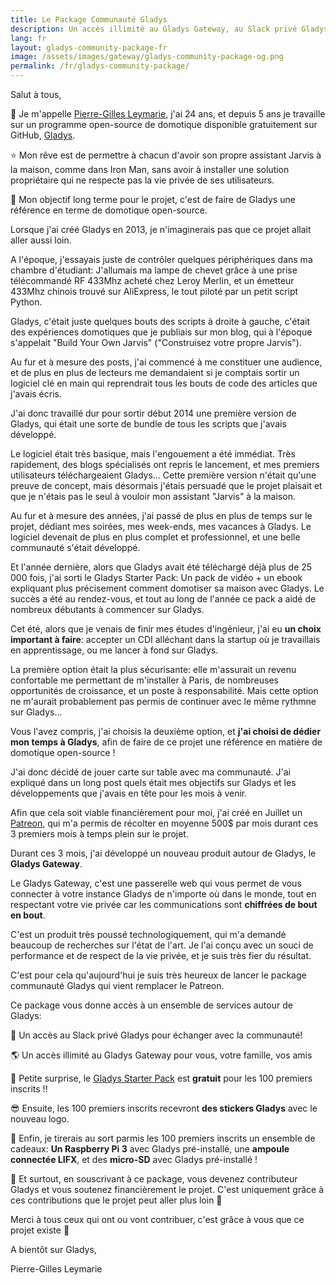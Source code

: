 ```yaml
---
title: Le Package Communauté Gladys
description: Un accès illimité au Gladys Gateway, au Slack privé Gladys et la meilleure façon de soutenir le projet
lang: fr
layout: gladys-community-package-fr
image: /assets/images/gateway/gladys-community-package-og.png
permalink: /fr/gladys-community-package/
---
```


Salut à tous,

👋 Je m'appelle [Pierre-Gilles Leymarie](https://twitter.com/pierregillesl), j'ai 24 ans, et depuis 5 ans je travaille sur un programme open-source de domotique disponible gratuitement sur GitHub, [Gladys](https://github.com/GladysProject/Gladys).

⭐️ Mon rêve est de permettre à chacun d'avoir son propre assistant Jarvis à la maison, comme dans Iron Man, sans avoir à installer une solution propriétaire qui ne respecte pas la vie privée de ses utilisateurs.

🚀 Mon objectif long terme pour le projet, c'est de faire de Gladys une référence en terme de domotique open-source.

Lorsque j'ai créé Gladys en 2013, je n'imaginerais pas que ce projet allait aller aussi loin.

A l'époque, j'essayais juste de contrôler quelques périphériques dans ma chambre d'étudiant: J'allumais ma lampe de chevet grâce à une prise télécommandé RF 433Mhz acheté chez Leroy Merlin, et un émetteur 433Mhz chinois trouvé sur AliExpress, le tout piloté par un petit script Python. 

Gladys, c'était juste quelques bouts des scripts à droite à gauche, c'était des expériences domotiques que je publiais sur mon blog, qui à l'époque s'appelait "Build Your Own Jarvis" ("Construisez votre propre Jarvis").

Au fur et à mesure des posts, j'ai commencé à me constituer une audience, et de plus en plus de lecteurs me demandaient si je comptais sortir un logiciel clé en main qui reprendrait tous les bouts de code des articles que j'avais écris.

J'ai donc travaillé dur pour sortir début 2014 une première version de Gladys, qui était une sorte de bundle de tous les scripts que j'avais développé.

Le logiciel était très basique, mais l'engouement a été immédiat. Très rapidement, des blogs spécialisés ont repris le lancement, et mes premiers utilisateurs téléchargeaient Gladys... Cette première version n'était qu'une preuve de concept, mais désormais j'étais persuadé que le projet plaisait et que je n'étais pas le seul à vouloir mon assistant "Jarvis" à la maison.

Au fur et à mesure des années, j'ai passé de plus en plus de temps sur le projet, dédiant mes soirées, mes week-ends, mes vacances à Gladys. Le logiciel devenait de plus en plus complet et professionnel, et une belle communauté s'était développé.

Et l'année dernière, alors que Gladys avait été téléchargé déjà plus de 25 000 fois, j'ai sorti le Gladys Starter Pack: Un pack de vidéo + un ebook expliquant plus précisement comment domotiser sa maison avec Gladys. Le succès a été au rendez-vous, et tout au long de l'année ce pack a aidé de nombreux débutants à commencer sur Gladys.

Cet été, alors que je venais de finir mes études d'ingénieur, j'ai eu **un choix important à faire**: accepter un CDI alléchant dans la startup où je travaillais en apprentissage, ou me lancer à fond sur Gladys. 

La première option était la plus sécurisante: elle m'assurait un revenu confortable me permettant de m'installer à Paris, de nombreuses opportunités de croissance, et un poste à responsabilité. Mais cette option ne m'aurait probablement pas permis de continuer avec le même rythmne sur Gladys...

Vous l'avez compris, j'ai choisis la deuxième option, et **j'ai choisi de dédier mon temps à Gladys**, afin de faire de ce projet une référence en matière de domotique open-source !

J'ai donc décidé de jouer carte sur table avec ma communauté. J'ai expliqué dans un long post quels était mes objectifs sur Gladys et les développements que j'avais en tête pour les mois à venir.

Afin que cela soit viable financièrement pour moi, j'ai créé en Juillet un [Patreon](https://www.patreon.com/gladysproject/overview), qui m'a permis de récolter en moyenne 500$ par mois durant ces 3 premiers mois à temps plein sur le projet.

Durant ces 3 mois, j'ai développé un nouveau produit autour de Gladys, le **Gladys Gateway**. 

Le Gladys Gateway, c'est une passerelle web qui vous permet de vous connecter à votre instance Gladys de n'importe où dans le monde, tout en respectant votre vie privée car les communications sont **chiffrées de bout en bout**.

C'est un produit très poussé technologiquement, qui m'a demandé beaucoup de recherches sur l'état de l'art. Je l'ai conçu avec un souci de performance et de respect de la vie privée, et je suis très fier du résultat.

C'est pour cela qu'aujourd'hui je suis très heureux de lancer le package communauté Gladys qui vient remplacer le Patreon. 

Ce package vous donne accès à un ensemble de services autour de Gladys: 

💬 Un accès au Slack privé Gladys pour échanger avec la communauté!

🌎 Un accès illimité au Gladys Gateway pour vous, votre famille, vos amis

🎉 Petite surprise, le [Gladys Starter Pack](https://gladysproject.com/fr/gladys-starter-pack/) est **gratuit** pour les 100 premiers inscrits !!

😎 Ensuite, les 100 premiers inscrits recevront **des stickers Gladys** avec le nouveau logo.

🎁 Enfin, je tirerais au sort parmis les 100 premiers inscrits un ensemble de cadeaux: **Un Raspberry Pi 3** avec Gladys pré-installé, une **ampoule connectée LIFX**, et des **micro-SD** avec Gladys pré-installé !

💪 Et surtout, en souscrivant à ce package, vous devenez contributeur Gladys et vous soutenez financièrement le projet. C'est uniquement grâce à ces contributions que le projet peut aller plus loin 🚀

Merci à tous ceux qui ont ou vont contribuer, c'est grâce à vous que ce projet existe 🙏

A bientôt sur Gladys,

Pierre-Gilles Leymarie